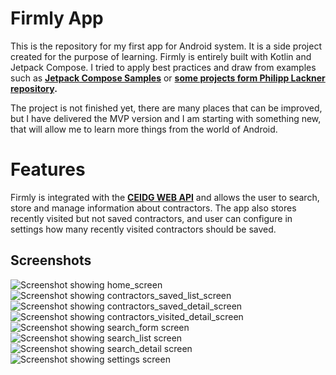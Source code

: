 Firmly App
==================

This is the repository for my first app for Android system. It is a side project created for the purpose of learning. Firmly is entirely built with Kotlin and Jetpack Compose. I tried to apply best practices and draw from examples such as **[Jetpack Compose Samples](https://github.com/android/compose-samples)** or **[some projects form Philipp Lackner repository](https://github.com/philipplackner?tab=repositories).**

The project is not finished yet, there are many places that can be improved, but I have delivered the MVP version and I am starting with something new, that will allow me to learn more things from the world of Android.

# Features
Firmly is integrated with the **[CEIDG WEB API](https://dane.biznes.gov.pl/pl/portal/034872)** and allows the user to search, store and manage information about contractors. The app also stores recently visited but not saved contractors, and user can configure in settings how many recently visited contractors should be saved.

## Screenshots

![Screenshot showing home_screen](docs/images/firmly_main.png "Screenshot showing home screen screen")
![Screenshot showing contractors_saved_list_screen](docs/images/firmly_contractors_saved_list.png "Screenshot showing contractors saved list screen")
![Screenshot showing contractors_saved_detail_screen](docs/images/firmly_contractors_saved_detail.png "Screenshot contractors saved detail screen")
![Screenshot showing contractors_visited_detail_screen](docs/images/firmly_contractors_visited_detail.png "Screenshot contractors visited detail screen")
![Screenshot showing search_form screen](docs/images/firmly_search_form.png "Screenshot showing search form screen")
![Screenshot showing search_list screen](docs/images/firmly_search_list.png "Screenshot showing search list screen")
![Screenshot showing search_detail screen](docs/images/firmly_search_detail.png "Screenshot showing search detail screen")
![Screenshot showing settings screen](docs/images/firmly_settings.png "Screenshot showing settings screen")
